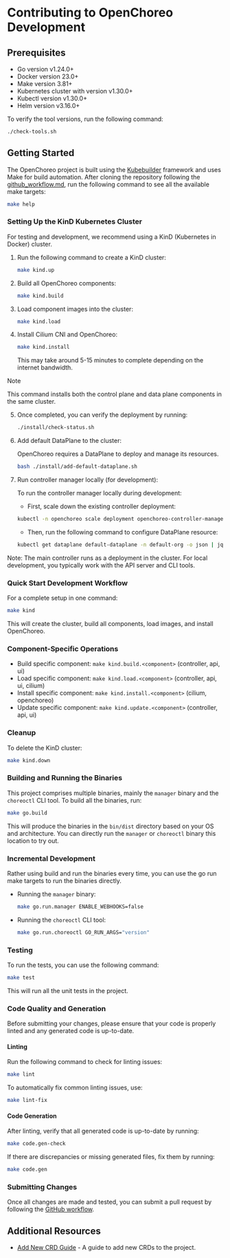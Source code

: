# Contributing to OpenChoreo Development

## Prerequisites

- Go version v1.24.0+
- Docker version 23.0+
- Make version 3.81+
- Kubernetes cluster with version v1.30.0+
- Kubectl version v1.30.0+
- Helm version v3.16.0+


To verify the tool versions, run the following command:
   ```sh
   ./check-tools.sh
   ```

## Getting Started

The OpenChoreo project is built using the [Kubebuilder](https://book.kubebuilder.io/) framework and uses Make for build automation.
After cloning the repository following the [github_workflow.md](github_workflow.md), run the following command to see all the available make targets:

```sh
make help
```

### Setting Up the KinD Kubernetes Cluster

For testing and development, we recommend using a KinD (Kubernetes in Docker) cluster.

1. Run the following command to create a KinD cluster:

   ```sh
   make kind.up
   ```

2. Build all OpenChoreo components:

   ```sh
   make kind.build
   ```

3. Load component images into the cluster:

   ```sh
   make kind.load
   ```

4. Install Cilium CNI and OpenChoreo:

   ```sh
   make kind.install
   ```

   This may take around 5-15 minutes to complete depending on the internet bandwidth.

> [!NOTE]
> This command installs both the control plane and data plane components in the same cluster.

5. Once completed, you can verify the deployment by running:

   ```sh
   ./install/check-status.sh
   ```

6. Add default DataPlane to the cluster:

    OpenChoreo requires a DataPlane to deploy and manage its resources.

   ```sh
   bash ./install/add-default-dataplane.sh
   ```

7. Run controller manager locally (for development):
   
   To run the controller manager locally during development:

   - First, scale down the existing controller deployment:
   ```sh
   kubectl -n openchoreo scale deployment openchoreo-controller-manager --replicas=0
   ```
   
   - Then, run the following command to configure DataPlane resource:
   ```sh
   kubectl get dataplane default-dataplane -n default-org -o json | jq --arg url "$(kubectl config view --raw -o jsonpath="{.clusters[?(@.name=='kind-openchoreo')].cluster.server}")" '.spec.kubernetesCluster.credentials.apiServerURL = $url' | kubectl apply -f -
   ```

Note: The main controller runs as a deployment in the cluster. For local development, you typically work with the API server and CLI tools.

### Quick Start Development Workflow

For a complete setup in one command:

```sh
make kind
```

This will create the cluster, build all components, load images, and install OpenChoreo.

### Component-Specific Operations

- Build specific component: `make kind.build.<component>` (controller, api, ui)
- Load specific component: `make kind.load.<component>` (controller, api, ui, cilium)
- Install specific component: `make kind.install.<component>` (cilium, openchoreo)
- Update specific component: `make kind.update.<component>` (controller, api, ui)

### Cleanup

To delete the KinD cluster:

```sh
make kind.down
```

### Building and Running the Binaries

This project comprises multiple binaries, mainly the `manager` binary and the `choreoctl` CLI tool.
To build all the binaries, run:

```sh
make go.build
```

This will produce the binaries in the `bin/dist` directory based on your OS and architecture.
You can directly run the `manager` or `choreoctl` binary this location to try out.

### Incremental Development

Rather using build and run the binaries every time, you can use the go run make targets to run the binaries directly.

- Running the `manager` binary:
  ```sh
  make go.run.manager ENABLE_WEBHOOKS=false
  ```

- Running the `choreoctl` CLI tool:
  ```sh
  make go.run.choreoctl GO_RUN_ARGS="version"
  ```
  
### Testing

To run the tests, you can use the following command:

```sh
make test
```
This will run all the unit tests in the project.

### Code Quality and Generation

Before submitting your changes, please ensure that your code is properly linted and any generated code is up-to-date.

#### Linting

Run the following command to check for linting issues:

```bash
make lint
```

To automatically fix common linting issues, use:

```bash
make lint-fix
```

#### Code Generation
After linting, verify that all generated code is up-to-date by running:

```bash
make code.gen-check
```

If there are discrepancies or missing generated files, fix them by running:

```bash
make code.gen
```

### Submitting Changes

Once all changes are made and tested, you can submit a pull request by following the [GitHub workflow](github_workflow.md).

## Additional Resources

- [Add New CRD Guide](adding-new-crd.md) - A guide to add new CRDs to the project.

